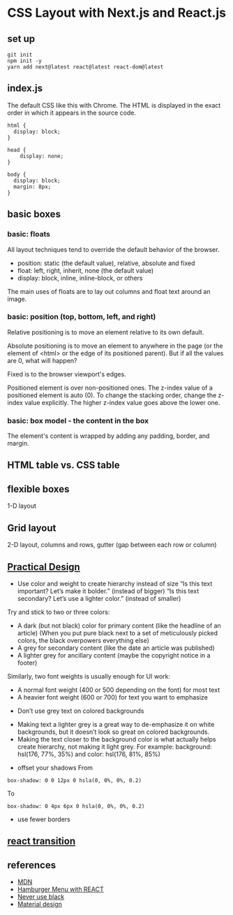 # CSS Layout with Next.js and React.js

## set up

```
git init
npm init -y
yarn add next@latest react@latest react-dom@latest
```

## index.js
The default CSS like this with Chrome. The HTML is displayed in the exact order in which it appears in the source code.
```
html {
  display: block;
}

head {
    display: none;
}

body {
  display: block;
  margin: 8px;
}
```

## basic boxes

### basic: floats

All layout techniques tend to override the default behavior of the browser.
* position: static (the default value), relative, absolute and fixed
* float: left, right, inherit, none (the default value)
* display: block, inline, inline-block, or others

The main uses of floats are to lay out columns and float text around an image.

### basic: position (top, bottom, left, and right)

Relative positioning is to move an element relative to its own default.

Absolute positioning is to move an element to anywhere in the page (or the element of \<html\> or the edge of its positioned parent). But if all the values are 0, what will happen?

Fixed is to the browser viewport's edges.

Positioned element is over non-positioned ones.
The z-index value of a positioned element is auto (0). To change the stacking order, change the z-index value explicitly. The higher z-index value goes above the lower one.

### basic: box model - the content in the box
The element's content is wrapped by adding any padding, border, and margin.

## HTML table vs. CSS table

## flexible boxes
1-D layout

## Grid layout
2-D layout, columns and rows, gutter (gap between each row or column)

## [Practical Design](https://medium.com/refactoring-ui/7-practical-tips-for-cheating-at-design-40c736799886)

* Use color and weight to create hierarchy instead of size
“Is this text important? Let’s make it bolder.” (instead of bigger)
“Is this text secondary? Let’s use a lighter color.” (instead of smaller)

Try and stick to two or three colors:
- A dark (but not black) color for primary content (like the headline of an article) (When you put pure black next to a set of meticulously picked colors, the black overpowers everything else)
- A grey for secondary content (like the date an article was published)
- A lighter grey for ancillary content (maybe the copyright notice in a footer)

Similarly, two font weights is usually enough for UI work:
- A normal font weight (400 or 500 depending on the font) for most text
- A heavier font weight (600 or 700) for text you want to emphasize

* Don’t use grey text on colored backgrounds
- Making text a lighter grey is a great way to de-emphasize it on white backgrounds, but it doesn’t look so great on colored backgrounds.
- Making the text closer to the background color is what actually helps create hierarchy, not making it light grey. For example:
  background: hsl(176, 77%, 35%) and color: hsl(176, 81%, 85%)

* offset your shadows
From 
```
box-shadow: 0 0 12px 0 hsla(0, 0%, 0%, 0.2)
```
To
```
box-shadow: 0 4px 6px 0 hsla(0, 0%, 0%, 0.2)
```

* use fewer borders

## [react transition](https://dev.to/underdogio/adding-animations-to-your-react-app-with-react-transition-group)

## references
* [MDN](https://developer.mozilla.org/en-US/docs/Learn/CSS/CSS_layout/Introduction)
* [Hamburger Menu with REACT](https://codepen.io/naturalclar/pen/zEwvbg)
* [Never use black](https://ianstormtaylor.com/design-tip-never-use-black/)
* [Material design](https://material.io/guidelines/material-design/elevation-shadows.html)
